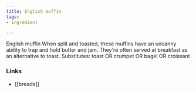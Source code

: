 ```yaml
---
title: English muffin
tags:
- ingredient

---
```

English muffin When split and toasted, these muffins have an uncanny ability to trap and hold butter and jam. They're often served at breakfast as an alternative to toast. Substitutes: toast OR crumpet OR bagel OR croissant

### Links

* [[breads]]
